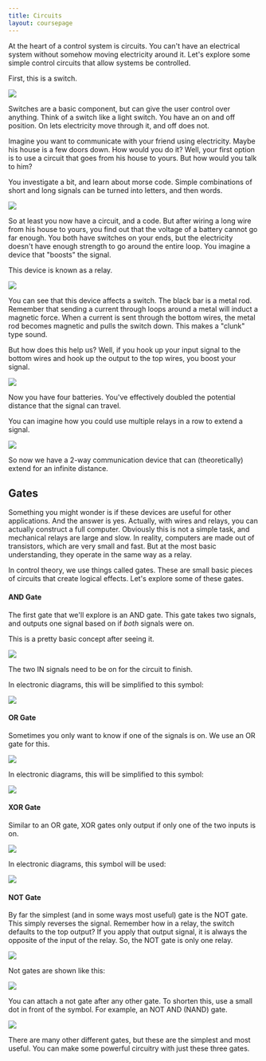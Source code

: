 ```yaml
---
title: Circuits
layout: coursepage
---
```


At the heart of a control system is circuits. You can't have an electrical system without somehow moving electricity around it. Let's explore some simple control circuits that allow systems be controlled.

First, this is a switch.

![](/img/switch.png)

Switches are a basic component, but can give the user control over anything. Think of a switch like a light switch. You have an on and off position. On lets electricity move through it, and off does not.

Imagine you want to communicate with your friend using electricity. Maybe his house is a few doors down. How would you do it? Well, your first option is to use a circuit that goes from his house to yours. But how would you talk to him?

You investigate a bit, and learn about morse code. Simple combinations of short and long signals can be turned into letters, and then words.

![](http://upload.wikimedia.org/wikipedia/commons/thumb/b/b5/International_Morse_Code.svg/500px-International_Morse_Code.svg.png)

So at least you now have a circuit, and a code. But after wiring a long wire from his house to yours, you find out that the voltage of a battery cannot go far enough. You both have switches on your ends, but the electricity doesn't have enough strength to go around the entire loop. You imagine a device that "boosts" the signal.

This device is known as a relay.

![](/img/relay.png)

You can see that this device affects a switch. The black bar is a metal rod. Remember that sending a current through loops around a metal will induct a magnetic force. When a current is sent through the bottom wires, the metal rod becomes magnetic and pulls the switch down. This makes a "clunk" type sound.

But how does this help us? Well, if you hook up your input signal to the bottom wires and hook up the output to the top wires, you boost your signal. 

![](/img/relay-with-friend.png)

Now you have four batteries. You've effectively doubled the potential distance that the signal can travel.

You can imagine how you could use multiple relays in a row to extend a signal.

![](/img/relay-extending.png)

So now we have a 2-way communication device that can (theoretically) extend for an infinite distance. 

## Gates
Something you might wonder is if these devices are useful for other applications. And the answer is yes. Actually, with wires and relays, you can actually construct a full computer. Obviously this is not a simple task, and mechanical relays are large and slow. In reality, computers are made out of transistors, which are very small and fast. But at the most basic understanding, they operate in the same way as a relay.

In control theory, we use things called gates. These are small basic pieces of circuits that create logical effects. Let's explore some of these gates.

#### AND Gate
The first gate that we'll explore is an AND gate. This gate takes two signals, and outputs one signal based on if *both* signals were on.

This is a pretty basic concept after seeing it.

![](/img/and-gate-circuit.png)

The two IN signals need to be on for the circuit to finish.

In electronic diagrams, this will be simplified to this symbol:

![](/img/and-gate.png)

#### OR Gate
Sometimes you only want to know if one of the signals is on. We use an OR gate for this.

![](/img/or-gate-circuit.png)

In electronic diagrams, this will be simplified to this symbol:

![](/img/or-gate.png)

#### XOR Gate
Similar to an OR gate, XOR gates only output if only one of the two inputs is on.

![](/img/xor-gate-circuit.png)

In electronic diagrams, this symbol will be used:

![](/img/xor-gate.png)

#### NOT Gate
By far the simplest (and in some ways most useful) gate is the NOT gate. This simply reverses the signal. Remember how in a relay, the switch defaults to the top output? If you apply that output signal, it is always the opposite of the input of the relay. So, the NOT gate is only one relay.

![](/img/not-gate-circuit.png)

Not gates are shown like this:

![](/img/not-gate.png)

You can attach a not gate after any other gate. To shorten this, use a small dot in front of the symbol. For example, an NOT AND (NAND) gate.

![](/img/nand-gate.png)

There are many other different gates, but these are the simplest and most useful. You can make some powerful circuitry with just these three gates.
